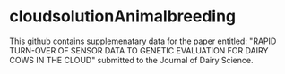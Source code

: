 # cloudsolutionAnimalbreeding
This github contains supplemenatary data for the paper entitled: "RAPID TURN-OVER OF SENSOR DATA TO GENETIC EVALUATION FOR DAIRY COWS IN THE CLOUD" submitted to the Journal of Dairy Science.
